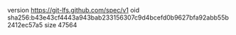 version https://git-lfs.github.com/spec/v1
oid sha256:b43e43cf4443a943bab233156307c9d4bcefd0b9627bfa92abb55b2412ec57a5
size 47564
